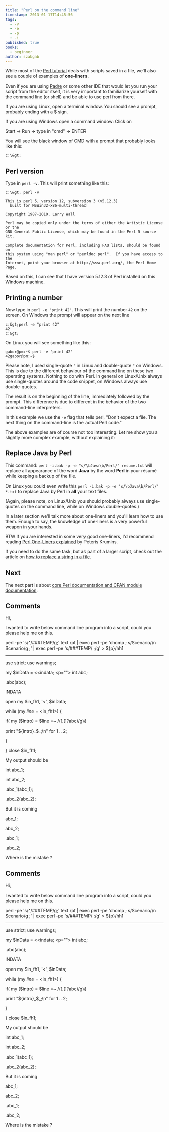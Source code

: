 ```yaml
---
title: "Perl on the command line"
timestamp: 2013-01-17T14:45:56
tags:
  - -v
  - -e
  - -p
  - -i
published: true
books:
  - beginner
author: szabgab
---
```



While most of the [Perl tutorial](/perl-tutorial) deals with scripts saved in a
file, we'll also see a couple of examples of <b>one-liners</b>.

Even if you are using [Padre](http://padre.perlide.org/)
or some other IDE that would let you run your script from the editor itself,
it is very important to familiarize yourself with the command line (or shell) and
be able to use perl from there.


If you are using Linux, open a terminal window. You should see a
prompt, probably ending with a $ sign.

If you are using Windows open a command window: Click on

Start -&gt; Run -&gt; type in "cmd" -&gt; ENTER

You will see the black window of CMD with a prompt that probably looks like this:

```
c:\&gt;
```

## Perl version

Type in `perl -v`. This will print something like this:

```
c:\&gt; perl -v

This is perl 5, version 12, subversion 3 (v5.12.3)
  built for MSWin32-x86-multi-thread

Copyright 1987-2010, Larry Wall

Perl may be copied only under the terms of either the Artistic License or the
GNU General Public License, which may be found in the Perl 5 source kit.

Complete documentation for Perl, including FAQ lists, should be found on
this system using "man perl" or "perldoc perl".  If you have access to the
Internet, point your browser at http://www.perl.org/, the Perl Home Page.
```

Based on this, I can see that I have version 5.12.3 of Perl installed on this Windows machine.


## Printing a number

Now type in `perl -e "print 42"`.
This will print the number `42` on the screen. On Windows the prompt will appear on the next line

```
c:&gt;perl -e "print 42"
42
c:&gt;
```

On Linux you will see something like this:

```
gabor@pm:~$ perl -e 'print 42'
42gabor@pm:~$
```

Please note, I used single-quote `'` in Linux and double-quote `"` on Windows.
This is due to the different behaviour of the command line on these two operating systems.
Nothing to do with Perl.  In general on Linux/Unix always use single-quotes around the code snippet,
on Windows always use double-quotes.

The result is on the beginning of the line, immediately followed by the prompt.
This difference is due to different in the behavior of the two command-line interpreters.

In this example we use the `-e` flag that tells perl,
"Don't expect a file. The next thing on the command-line is the actual Perl code."

The above examples are of course not too interesting. Let me show you a slightly more complex
example, without explaining it:

## Replace Java by Perl

This command: `perl -i.bak -p -e "s/\bJava\b/Perl/" resume.txt`
will replace all appearance of the word <b>Java</b> by the word <b>Perl</b> in your
résumé while keeping a backup of the file.

On Linux you could even write this `perl -i.bak -p -e 's/\bJava\b/Perl/' *.txt`
to replace Java by Perl in <b>all</b> your text files.

(Again, please note, on Linux/Unix you should probably always use single-quotes on the command line,
while on Windows double-quotes.)

In a later section we'll talk more about one-liners and you'll learn how to use them.
Enough to say, the knowledge of one-liners is a very powerful weapon in your hands.

BTW If you are interested in some very good one-liners, I'd recommend reading
[Perl One-Liners explained](http://www.catonmat.net/blog/perl-book/)
by Peteris Krumins.

If you need to do the same task, but as part of a larger script, check out
the article on [how to replace a string in a file](/how-to-replace-a-string-in-a-file-with-perl).

## Next

The next part is about
[core Perl documentation and CPAN module documentation](/core-perl-documentation-cpan-module-documentation).

## Comments

Hi,

I wanted to write below command line program into a script, could you please help me on this.

perl -pe 's/^/###TEMP/g;' text.rpt | exec perl -pe 'chomp ; s/Scenario/\n Scenario/g ;' | exec perl -pe 's/###TEMP/ ;/g' > ${p}/hh1

<hr>

use strict;
use warnings;


my $inData = <<indata; <p="">
int abc;



.abc(abc);


INDATA

open my $in_fh1, '<', \$inData;


while (my $line = <$in_fh1>) {

if( my ($intro) = $line =~ /([.(]?abc)/g){

print "${intro}_$_;\n" for 1 .. 2;

}

}
close $in_fh1;



My output should be



int abc_1;



int abc_2;



.abc_1(abc_1);



.abc_2(abc_2);


But it is coming



abc_1;



abc_2;



.abc_1;



.abc_2;



Where is the mistake ?

## Comments

Hi,

I wanted to write below command line program into a script, could you please help me on this.

perl -pe 's/^/###TEMP/g;' text.rpt | exec perl -pe 'chomp ; s/Scenario/\n Scenario/g ;' | exec perl -pe 's/###TEMP/ ;/g' > ${p}/hh1

<hr>

use strict;
use warnings;


my $inData = <<indata; <p="">
int abc;



.abc(abc);


INDATA

open my $in_fh1, '<', \$inData;


while (my $line = <$in_fh1>) {

if( my ($intro) = $line =~ /([.(]?abc)/g){

print "${intro}_$_;\n" for 1 .. 2;

}

}
close $in_fh1;



My output should be



int abc_1;



int abc_2;



.abc_1(abc_1);



.abc_2(abc_2);


But it is coming



abc_1;



abc_2;



.abc_1;



.abc_2;



Where is the mistake ?


